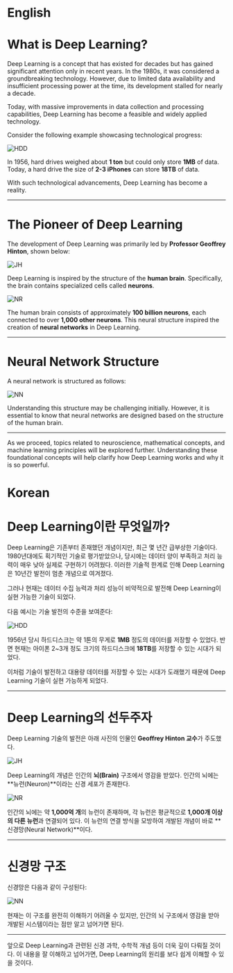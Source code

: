 # English

# What is Deep Learning?

Deep Learning is a concept that has existed for decades but has gained significant attention only in recent years. In the 1980s, it was considered a groundbreaking technology. However, due to limited data availability and insufficient processing power at the time, its development stalled for nearly a decade.

Today, with massive improvements in data collection and processing capabilities, Deep Learning has become a feasible and widely applied technology.

Consider the following example showcasing technological progress:

![HDD](https://i.imgur.com/7dudnkD.png)

In 1956, hard drives weighed about **1 ton** but could only store **1MB** of data. Today, a hard drive the size of **2-3 iPhones** can store **18TB** of data.

With such technological advancements, Deep Learning has become a reality.

---

# The Pioneer of Deep Learning

The development of Deep Learning was primarily led by **Professor Geoffrey Hinton**, shown below:

![JH](https://5000smag.com/wp-content/uploads/2023/08/Geoffrey-Hinton.jpg)

Deep Learning is inspired by the structure of the **human brain**. Specifically, the brain contains specialized cells called **neurons**.

![NR](https://upload.wikimedia.org/wikipedia/commons/1/10/Blausen_0657_MultipolarNeuron.png)

The human brain consists of approximately **100 billion neurons**, each connected to over **1,000 other neurons**. This neural structure inspired the creation of **neural networks** in Deep Learning.

---

# Neural Network Structure

A neural network is structured as follows:

![NN](https://media.geeksforgeeks.org/wp-content/cdn-uploads/20230602113310/Neural-Networks-Architecture.png)

Understanding this structure may be challenging initially. However, it is essential to know that neural networks are designed based on the structure of the human brain.

---

As we proceed, topics related to neuroscience, mathematical concepts, and machine learning principles will be explored further. Understanding these foundational concepts will help clarify how Deep Learning works and why it is so powerful.


# Korean

# Deep Learning이란 무엇일까?

Deep Learning은 기존부터 존재했던 개념이지만, 최근 몇 년간 급부상한 기술이다. 1980년대에도 획기적인 기술로 평가받았으나, 당시에는 데이터 양이 부족하고 처리 능력이 매우 낮아 실제로 구현하기 어려웠다. 이러한 기술적 한계로 인해 Deep Learning은 10년간 발전이 멈춘 개념으로 여겨졌다.

그러나 현재는 데이터 수집 능력과 처리 성능이 비약적으로 발전해 Deep Learning이 실현 가능한 기술이 되었다.

다음 예시는 기술 발전의 수준을 보여준다:

![HDD](https://i.imgur.com/7dudnkD.png)

1956년 당시 하드디스크는 약 1톤의 무게로 **1MB** 정도의 데이터를 저장할 수 있었다. 반면 현재는 아이폰 2~3개 정도 크기의 하드디스크에 **18TB**를 저장할 수 있는 시대가 되었다.

이처럼 기술이 발전하고 대용량 데이터를 저장할 수 있는 시대가 도래했기 때문에 Deep Learning 기술이 실현 가능하게 되었다.

---

# Deep Learning의 선두주자

Deep Learning 기술의 발전은 아래 사진의 인물인 **Geoffrey Hinton 교수**가 주도했다.

![JH](https://5000smag.com/wp-content/uploads/2023/08/Geoffrey-Hinton.jpg)

Deep Learning의 개념은 인간의 **뇌(Brain)** 구조에서 영감을 받았다. 인간의 뇌에는 **뉴런(Neuron)**이라는 신경 세포가 존재한다.

![NR](https://upload.wikimedia.org/wikipedia/commons/1/10/Blausen_0657_MultipolarNeuron.png)

인간의 뇌에는 약 **1,000억 개**의 뉴런이 존재하며, 각 뉴런은 평균적으로 **1,000개 이상의 다른 뉴런**과 연결되어 있다. 이 뉴런의 연결 방식을 모방하여 개발된 개념이 바로 **신경망(Neural Network)**이다.

---

# 신경망 구조

신경망은 다음과 같이 구성된다:

![NN](https://media.geeksforgeeks.org/wp-content/cdn-uploads/20230602113310/Neural-Networks-Architecture.png)

현재는 이 구조를 완전히 이해하기 어려울 수 있지만, 인간의 뇌 구조에서 영감을 받아 개발된 시스템이라는 점만 알고 넘어가면 된다.

---

앞으로 Deep Learning과 관련된 신경 과학, 수학적 개념 등이 더욱 깊이 다뤄질 것이다. 이 내용을 잘 이해하고 넘어가면, Deep Learning의 원리를 보다 쉽게 이해할 수 있을 것이다.
